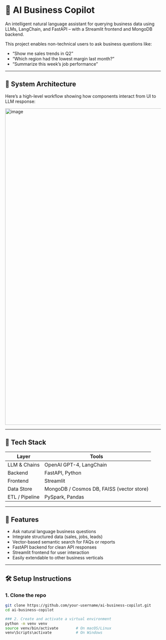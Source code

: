# 🧠 AI Business Copilot

An intelligent natural language assistant for querying business data using LLMs, LangChain, and FastAPI – with a Streamlit frontend and MongoDB backend.

This project enables non-technical users to ask business questions like:
- “Show me sales trends in Q2”
- “Which region had the lowest margin last month?”
- “Summarize this week’s job performance”

---

## 🔁 System Architecture

Here’s a high-level workflow showing how components interact from UI to LLM response:

<img width="1536" height="1024" alt="image" src="https://github.com/user-attachments/assets/67be7bc8-aa31-4441-ade7-693d0ed93612" />


---

## 🔧 Tech Stack

| Layer         | Tools                                      |
|---------------|--------------------------------------------|
| LLM & Chains  | OpenAI GPT-4, LangChain                    |
| Backend       | FastAPI, Python                            |
| Frontend      | Streamlit                                  |
| Data Store    | MongoDB / Cosmos DB, FAISS (vector store) |
| ETL / Pipeline| PySpark, Pandas                            |

---

## 🚀 Features

- Ask natural language business questions
- Integrate structured data (sales, jobs, leads)
- Vector-based semantic search for FAQs or reports
- FastAPI backend for clean API responses
- Streamlit frontend for user interaction
- Easily extendable to other business verticals

---

## 🛠️ Setup Instructions

### 1. Clone the repo
```bash
git clone https://github.com/your-username/ai-business-copilot.git
cd ai-business-copilot

### 2. Create and activate a virtual environment
python -m venv venv
source venv/bin/activate        # On macOS/Linux
venv\Scripts\activate           # On Windows








